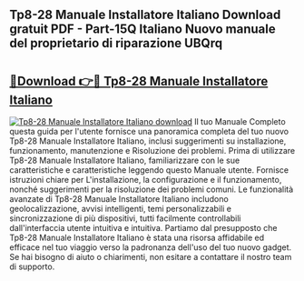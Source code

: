 ## Tp8-28 Manuale Installatore Italiano Download gratuit PDF - Part-15Q Italiano Nuovo manuale del proprietario di riparazione UBQrq

# <h2><a href="http://dffgzn.blite.top/?on=Tp8-28+Manuale+Installatore+Italiano">🔗Download 👉🔴 Tp8-28 Manuale Installatore Italiano</a></h2>

[![Tp8-28 Manuale Installatore Italiano download](https://i.imgur.com/lujVjoI.png)](http://dffgzn.blite.top/?on=Tp8-28+Manuale+Installatore+Italiano)
Il tuo Manuale Completo questa guida per l'utente fornisce una panoramica completa del tuo nuovo Tp8-28 Manuale Installatore Italiano, inclusi suggerimenti su installazione, funzionamento, manutenzione e Risoluzione dei problemi. Prima di utilizzare Tp8-28 Manuale Installatore Italiano, familiarizzare con le sue caratteristiche e caratteristiche leggendo questo Manuale utente. Fornisce istruzioni chiare per L'installazione, la configurazione e il funzionamento, nonché suggerimenti per la risoluzione dei problemi comuni. Le funzionalità avanzate di Tp8-28 Manuale Installatore Italiano includono geolocalizzazione, avvisi intelligenti, temi personalizzabili e sincronizzazione di più dispositivi, tutti facilmente controllabili dall'interfaccia utente intuitiva e intuitiva. Partiamo dal presupposto che Tp8-28 Manuale Installatore Italiano è stata una risorsa affidabile ed efficace nel tuo viaggio verso la padronanza dell'uso del tuo nuovo gadget. Se hai bisogno di aiuto o chiarimenti, non esitare a contattare il nostro team di supporto.
